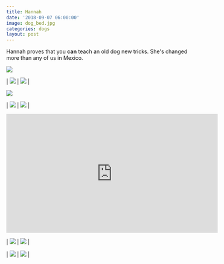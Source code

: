 ```yaml
---
title: Hannah
date: '2018-09-07 06:00:00'
image: dog_bed.jpg
categories: dogs
layout: post
---
```


Hannah proves that you **can** teach an old dog new tricks. She's changed more than any of us in Mexico.

[![](/images/winter_.jpg)](/images/winter.jpg)


| [![](/images/dog_cleaning_.jpg)](/images/dog_cleaning.jpg) | [![](/images/dog_cleaning2_.jpg)](/images/dog_cleaning2.jpg) |


[![](/images/hannah_bone_.jpg)](/images/hannah_bone.jpg)


| [![](/images/wet_dog_.jpg)](/images/wet_dog.jpg) | [![](/images/salchichas_please_.jpg)](/images/salchichas_please.jpg) |


<iframe width="560" height="315" src="https://www.youtube-nocookie.com/embed/D6BTaqkRv60" frameborder="0" allow="autoplay; encrypted-media" allowfullscreen></iframe>


| [![](/images/dogs_kitchen_.jpg)](/images/dogs_kitchen.jpg) | [![](/images/hannah_subterfuge_.jpg)](/images/hannah_subterfuge.jpg) |


| [![](/images/pet_pile_up_.jpg)](/images/pet_pile_up.jpg) | [![](/images/lap_heaven_.jpg)](/images/lap_heaven.jpg) |